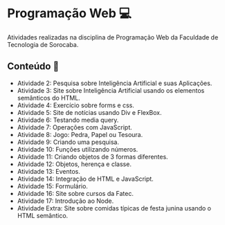 <h1 >Programação Web 💻 </h1>
Atividades realizadas na disciplina de Programação Web da Faculdade de Tecnologia de Sorocaba.
<h2>Conteúdo 📃</h2>
<ul>
<li>Atividade 2: Pesquisa sobre Inteligência Artificial e suas Aplicações.</li>
<li>Atividade 3: Site sobre Inteligência Artificial usando os elementos semânticos do HTML.</li>
<li>Atividade 4: Exercício sobre forms e css.</li>
<li>Atividade 5: Site de notícias usando Div e FlexBox.</li>
<li>Atividade 6: Testando media query.</li>
<li>Atividade 7: Operações com JavaScript.</li>
<li>Atividade 8: Jogo: Pedra, Papel ou Tesoura.</li>
<li>Atividade 9: Criando uma pesquisa.</li>
<li>Atividade 10: Funções utilizando números.</li>
<li>Atividade 11: Criando objetos de 3 formas diferentes.</li>
<li>Atividade 12: Objetos, herença e classe.</li>
<li>Atividade 13: Eventos.</li>
<li>Atividade 14: Integração de HTML e JavaScript.</li>
<li>Atividade 15: Formulário.</li>
<li>Atividade 16: Site sobre cursos da Fatec.</li>
<li>Atividade 17: Introdução ao Node.</li>
<li>Atividade Extra: Site sobre comidas típicas de festa junina usando o HTML semântico.</li>
</ul>

